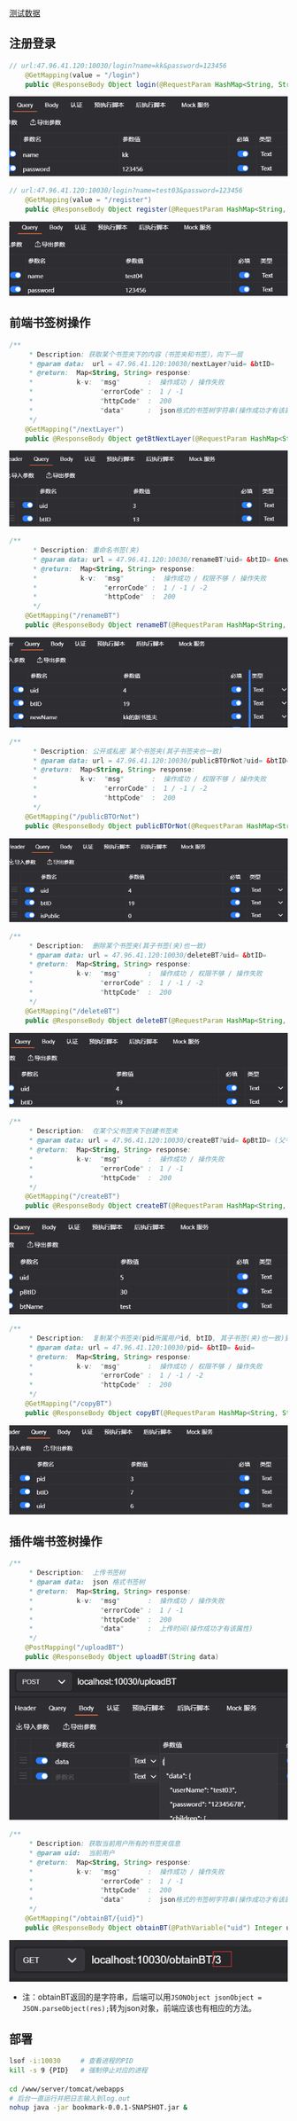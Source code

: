 [测试数据](./bookmark.sql)



## 注册登录

```java
// url:47.96.41.120:10030/login?name=kk&password=123456
    @GetMapping(value = "/login")
    public @ResponseBody Object login(@RequestParam HashMap<String, String> data)
```

![image-20220625031850434](README.assets/image-20220625031850434.png)



```java
// url:47.96.41.120:10030/login?name=test03&password=123456
    @GetMapping(value = "/register")
    public @ResponseBody Object register(@RequestParam HashMap<String, String> data)
```

![image-20220625031943987](README.assets/image-20220625031943987.png)



## 前端书签树操作

```java
/**
     * Description: 获取某个书签夹下的内容（书签夹和书签），向下一层
     * @param data:  url = 47.96.41.120:10030/nextLayer?uid= &btID=
     * @return:  Map<String, String> response:
     *           k-v:  "msg"       :  操作成功 / 操作失败
     *                 "errorCode" :  1 / -1
     *                 "httpCode"  :  200
     *                 "data"      :  json格式的书签树字符串(操作成功才有该属性)
     */
    @GetMapping("/nextLayer")
    public @ResponseBody Object getBtNextLayer(@RequestParam HashMap<String, String> data)
```

![image-20220625053413146](README.assets/image-20220625053413146.png)




```java
/**
      * Description: 重命名书签(夹)
      * @param data: url = 47.96.41.120:10030/renameBT?uid= &btID= &newName=
      * @return:  Map<String, String> response:
      *           k-v:  "msg"       :  操作成功 / 权限不够 / 操作失败
      *                 "errorCode" :  1 / -1 / -2
      *                 "httpCode"  :  200
      */
    @GetMapping("/renameBT")
    public @ResponseBody Object renameBT(@RequestParam HashMap<String, String> data)
```

![image-20220625031350601](README.assets/image-20220625031350601.png)



```java
/**
      * Description: 公开或私密 某个书签夹(其子书签夹也一致)
      * @param data: url = 47.96.41.120:10030/publicBTOrNot?uid= &btID= &isPublic= (0:私密；1:公开)
      * @return:  Map<String, String> response:
      *           k-v:  "msg"       :  操作成功 / 权限不够 / 操作失败
      *                 "errorCode" :  1 / -1 / -2
      *                 "httpCode"  :  200
      */
    @GetMapping("/publicBTOrNot")
    public @ResponseBody Object publicBTOrNot(@RequestParam HashMap<String, String> data)
```

![image-20220625031421039](README.assets/image-20220625031421039.png)



```java
/**
     * Description:  删除某个书签夹(其子书签(夹)也一致)
     * @param data: url = 47.96.41.120:10030/deleteBT?uid= &btID= 
     * @return:  Map<String, String> response:
     *           k-v:  "msg"       :  操作成功 / 权限不够 / 操作失败
     *                 "errorCode" :  1 / -1 / -2
     *                 "httpCode"  :  200
     */
    @GetMapping("/deleteBT")
    public @ResponseBody Object deleteBT(@RequestParam HashMap<String, String> data)
```

![image-20220625032236759](README.assets/image-20220625032236759.png)



```java
/**
     * Description:  在某个父书签夹下创建书签夹
     * @param data: url = 47.96.41.120:10030/createBT?uid= &pBtID= (父书签夹ID)&btName=
     * @return:  Map<String, String> response:
     *           k-v:  "msg"       :  操作成功 / 操作失败
     *                 "errorCode" :  1 / -1
     *                 "httpCode"  :  200
     */
    @GetMapping("/createBT")
    public @ResponseBody Object createBT(@RequestParam HashMap<String, String> data)
```

![image-20220625032846615](README.assets/image-20220625032846615.png)



```java
/**
     * Description:  复制某个书签夹(pid所属用户id, btID, 其子书签(夹)也一致)到当前用户(uid)根书签夹下
     * @param data: url = 47.96.41.120:10030/pid= &btID= &uid= 
     * @return:  Map<String, String> response:
     *           k-v:  "msg"       :  操作成功 / 权限不够 / 操作失败
     *                 "errorCode" :  1 / -1 / -2
     *                 "httpCode"  :  200
     */
    @GetMapping("/copyBT")
    public @ResponseBody Object copyBT(@RequestParam HashMap<String, String> data)
```

![image-20220625033854481](README.assets/image-20220625033854481.png)



## 插件端书签树操作

```java
/**
     * Description:  上传书签树
     * @param data:  json 格式书签树
     * @return:  Map<String, String> response:
     *           k-v:  "msg"       :  操作成功 / 操作失败
     *                 "errorCode" :  1 / -1
     *                 "httpCode"  :  200
     *                 "data"      :  上传时间(操作成功才有该属性)
     */
    @PostMapping("/uploadBT")
    public @ResponseBody Object uploadBT(String data)
```

![image-20220625040552967](README.assets/image-20220625040552967.png)



```java
/**
     * Description: 获取当前用户所有的书签夹信息
     * @param uid:  当前用户
     * @return:  Map<String, String> response:
     *           k-v:  "msg"       :  操作成功 / 操作失败
     *                 "errorCode" :  1 / -1
     *                 "httpCode"  :  200
     *                 "data"      :  json格式的书签树字符串(操作成功才有该属性)
     */
    @GetMapping("/obtainBT/{uid}")
    public @ResponseBody Object obtainBT(@PathVariable("uid") Integer uid)
```

![image-20220625040716814](README.assets/image-20220625040716814.png)

- 注：obtainBT返回的是字符串，后端可以用`JSONObject jsonObject = JSON.parseObject(res);`转为json对象，前端应该也有相应的方法。



## 部署

```bash
lsof -i:10030     # 查看进程的PID
kill -s 9 {PID}   # 强制停止对应的进程

cd /www/server/tomcat/webapps
# 后台一直运行并把日志输入到log.out
nohup java -jar bookmark-0.0.1-SNAPSHOT.jar &
```


